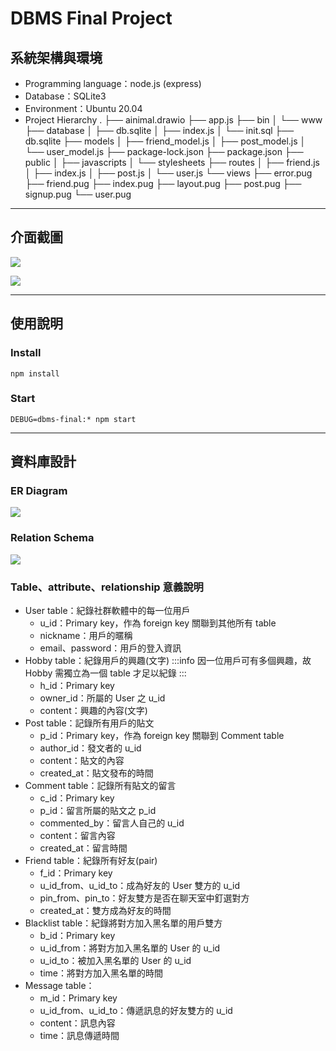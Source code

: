 # DBMS Final Project

## 系統架構與環境
- Programming language：node.js (express)
- Database：SQLite3
- Environment：Ubuntu 20.04
- Project Hierarchy
.
├── ainimal.drawio
├── app.js
├── bin
│   └── www
├── database
│   ├── db.sqlite
│   ├── index.js
│   └── init.sql
├── db.sqlite
├── models
│   ├── friend_model.js
│   ├── post_model.js
│   └── user_model.js
├── package-lock.json
├── package.json
├── public
│   ├── javascripts
│   └── stylesheets
├── routes
│   ├── friend.js
│   ├── index.js
│   ├── post.js
│   └── user.js
└── views
    ├── error.pug
    ├── friend.pug
    ├── index.pug
    ├── layout.pug
    ├── post.pug
    ├── signup.pug
    └── user.pug

---

## 介面截圖

![](https://i.imgur.com/YeMYlCZ.png)

![](https://i.imgur.com/luzpF8r.png)

---

## 使用說明
### Install

```
npm install
```

### Start

```
DEBUG=dbms-final:* npm start
```

---

## 資料庫設計

### ER Diagram

![](https://i.imgur.com/ujwk6O2.png)

### Relation Schema

![](https://i.imgur.com/15bg45n.png)

### Table、attribute、relationship 意義說明
- User table：紀錄社群軟體中的每一位用戶
    - u_id：Primary key，作為 foreign key 關聯到其他所有 table
    - nickname：用戶的暱稱
    - email、password：用戶的登入資訊
- Hobby table：紀錄用戶的興趣(文字)
    :::info
    因一位用戶可有多個興趣，故 Hobby 需獨立為一個 table 才足以紀錄
    :::
    - h_id：Primary key
    - owner_id：所屬的 User 之 u_id
    - content：興趣的內容(文字)
- Post table：記錄所有用戶的貼文
    - p_id：Primary key，作為 foreign key 關聯到 Comment table
    - author_id：發文者的 u_id
    - content：貼文的內容
    - created_at：貼文發布的時間
- Comment table：記錄所有貼文的留言
    - c_id：Primary key
    - p_id：留言所屬的貼文之 p_id
    - commented_by：留言人自己的 u_id
    - content：留言內容
    - created_at：留言時間
- Friend table：紀錄所有好友(pair)
    - f_id：Primary key
    - u_id_from、u_id_to：成為好友的 User 雙方的 u_id
    - pin_from、pin_to：好友雙方是否在聊天室中釘選對方
    - created_at：雙方成為好友的時間
- Blacklist table：紀錄將對方加入黑名單的用戶雙方
    - b_id：Primary key
    - u_id_from：將對方加入黑名單的 User 的 u_id
    - u_id_to：被加入黑名單的 User 的 u_id
    - time：將對方加入黑名單的時間
- Message table：
    - m_id：Primary key
    - u_id_from、u_id_to：傳遞訊息的好友雙方的 u_id
    - content：訊息內容
    - time：訊息傳遞時間
